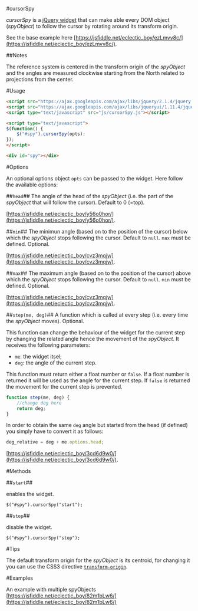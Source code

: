 #cursorSpy

*cursorSpy* is a [jQuery widget](https://learn.jquery.com/plugins/stateful-plugins-with-widget-factory/) that can make able every DOM object (*spyObject*) to follow the cursor by rotating around its transform origin.

See the base example here [https://jsfiddle.net/eclectic_boy/ezLmvv8c/](https://jsfiddle.net/eclectic_boy/ezLmvv8c/).

##Notes

The reference system is centered in the transform origin of the *spyObject* and the angles are measured clockwise starting from the North related to projections from the center.


#Usage

```html    
<script src="https://ajax.googleapis.com/ajax/libs/jquery/2.1.4/jquery.min.js"></script>
<script src="https://ajax.googleapis.com/ajax/libs/jqueryui/1.11.4/jquery-ui.min.js"></script>
<script type="text/javascript" src="js/cursorSpy.js"></script>

<script type="text/javascript">
$(function() {
	$("#spy").cursorSpy(opts);
});
</script>

<div id="spy"></div>
```

#Options

An optional options object `opts` can be passed to the widget. Here follow the available options:

##`head`##
The angle of the head of the *spyObject* (i.e. the part of the *spyObject* that will follow the cursor). Default to 0 (=top).

[https://jsfiddle.net/eclectic_boy/y56o0hor/](https://jsfiddle.net/eclectic_boy/y56o0hor/).

##`min`##
The minimun angle (based on to the position of the cursor) below which the *spyObject* stops following the cursor. Default to `null`. `max` must be defined. Optional.

[https://jsfiddle.net/eclectic_boy/cvz3mqjy/](https://jsfiddle.net/eclectic_boy/cvz3mqjy/).

##`max`##
The maximum angle (based on to the position of the cursor) above which the *spyObject* stops following the cursor. Default to `null`. `min` must be defined. Optional.

[https://jsfiddle.net/eclectic_boy/cvz3mqjy/](https://jsfiddle.net/eclectic_boy/cvz3mqjy/).

##`step(me, deg)`##
A function which is called at every step (i.e. every time the *spyObject* moves). Optional.

This function can change the behaviour of the widget for the current step by changing the related angle hence the movement of the *spyObject*.
It receives the following parameters:

 - `me`: the widget itsel;
 - `deg`: the angle of the current step.

This function must return either a float number or `false`.
If a float number is returned it will be used as the angle for the current step.
If `false` is returned the movement for the current step is prevented.

```javascript
function step(me, deg) {
	//change deg here
	return deg;
}
```
In order to obtain the same `deg` angle but started from the head (if defined) you simply have to convert it as follows:

```javascript
deg_relative = deg + me.options.head;
```

[https://jsfiddle.net/eclectic_boy/3cd6d9w0/](https://jsfiddle.net/eclectic_boy/3cd6d9w0/).


#Methods

##`start`##

enables the widget.
```
$("#spy").cursorSpy("start");
```

##`stop`##

disable the widget.
```
$("#spy").cursorSpy("stop");
```

#Tips

The default transform origin for the *spyObject* is its centroid, for changing it you can use the CSS3 directive [`transform-origin`](http://www.w3schools.com/cssref/css3_pr_transform-origin.asp).


#Examples

An example with multiple spyObjects  
[https://jsfiddle.net/eclectic_boy/82m1bLw6/](https://jsfiddle.net/eclectic_boy/82m1bLw6/)
